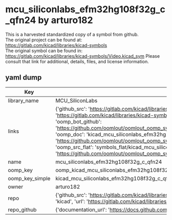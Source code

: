 # mcu_siliconlabs_efm32hg108f32g_c_qfn24 by arturo182  
This is a harvested standardized copy of a symbol from github.  
The original project can be found at:  
https://gitlab.com/kicad/libraries/kicad-symbols  
The original symbol can be found in:
https://gitlab.com/kicad/libraries/kicad-symbols/Video.kicad_sym
Please consult that link for additional, details, files, and license information.  
## yaml dump  
| Key | Value |  
| --- | --- |  
| library_name | MCU_SiliconLabs |  
| links | {'github_src': 'https://gitlab.com/kicad/libraries/kicad-symbols/Video.kicad_sym', 'github_src_repo': 'https://gitlab.com/kicad/libraries/kicad-symbols', 'oomp_bot': 'kicad_mcu_siliconlabs_efm32hg108f32g_c_qfn24/working', 'oomp_bot_github': 'https://github.com/oomlout/oomlout_oomp_symbol_bot/tree/main/kicad_mcu_siliconlabs_efm32hg108f32g_c_qfn24/working', 'oomp_doc': 'kicad_mcu_siliconlabs_efm32hg108f32g_c_qfn24/working', 'oomp_doc_github': 'https://github.com/oomlout/oomlout_oomp_symbol_doc/tree/main/kicad_mcu_siliconlabs_efm32hg108f32g_c_qfn24/working', 'oomp_src_flat': 'symbols_flat/kicad_mcu_siliconlabs_efm32hg108f32g_c_qfn24/working', 'oomp_src_flat_github': 'https://github.com/oomlout/oomlout_oomp_symbol_src/tree/main/kicad_mcu_siliconlabs_efm32hg108f32g_c_qfn24/working'} |  
| name | mcu_siliconlabs_efm32hg108f32g_c_qfn24 |  
| oomp_key | oomp_kicad_mcu_siliconlabs_efm32hg108f32g_c_qfn24 |  
| oomp_key_simple | kicad_mcu_siliconlabs_efm32hg108f32g_c_qfn24 |  
| owner | arturo182 |  
| repo | {'github_src': 'https://gitlab.com/kicad/libraries/kicad-symbols/Video.kicad_sym', 'name': 'libraries/kicad-symbols', 'owner': 'kicad', 'url': 'https://gitlab.com/kicad/libraries/kicad-symbols'} |  
| repo_github | {'documentation_url': 'https://docs.github.com/rest/repos/repos#get-a-repository', 'message': 'Not Found'} |  

